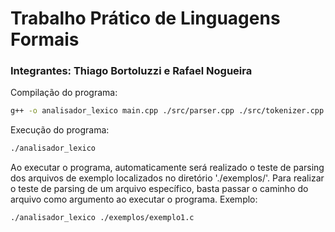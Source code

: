 # Trabalho Prático de Linguagens Formais

### Integrantes: **Thiago Bortoluzzi e Rafael Nogueira**

Compilação do programa:
```bash
g++ -o analisador_lexico main.cpp ./src/parser.cpp ./src/tokenizer.cpp
```

Execução do programa:
```bash
./analisador_lexico
```

Ao executar o programa, automaticamente será realizado o teste de parsing dos arquivos de exemplo localizados no diretório './exemplos/'. Para realizar o teste de parsing de um arquivo específico, basta passar o caminho do arquivo como argumento ao executar o programa. Exemplo:
```bash
./analisador_lexico ./exemplos/exemplo1.c
```